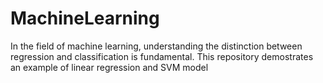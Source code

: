 # MachineLearning

In the field of machine learning, understanding the distinction between regression and classification is fundamental. This repository demostrates an example of linear regression and SVM model
